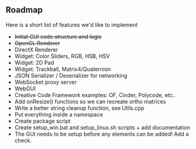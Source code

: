 ## Roadmap

Here is a short list of features we'd like to implement

<ul>
   <li><del>Initial GUI code structure and logic</del></li>        
   <li><del>OpenGL Renderer</del></li>
   <li>DirectX Renderer</li>
   <li>Widget: Color Sliders, RGB, HSB, HSV</li>
   <li>Widget: 2D Pad</li>
   <li>Widget: Trackball, Matrix4/Quaternion</li>
   <li>JSON Serializer / Deserializer for networking</li>
   <li>WebSocket proxy server</li>
   <li>WebGUI</li>
   <li>Creative Code Framework examples: OF, Cinder, Polycode, etc..</li>
   <li>Add onResize() functions so we can recreate ortho matrices</li>
   <li>Write a better string cleanup function, see Utils.cpp</li>
   <li>Put everything inside a namespace</li>
   <li>Create package script</li>
   <li>Create setup_win.bat and setup_linux.sh scripts + add documentation</li>
   <li>The GUI needs to be setup before any elements can be added! Add a check.</li>
</ul>